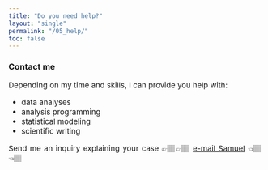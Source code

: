 ```yaml
---
title: "Do you need help?"
layout: "single"
permalink: "/05_help/"
toc: false
---
```



### Contact me

<p style="font-size:15px" align="justify">
Depending on my time and skills, I can provide you help with:
<ul style="font-size:15px" align="justify">
  <li>data analyses</li>
  <li>analysis programming</li>
  <li>statistical modeling</li>
  <li>scientific writing</li>
</ul>
</p>

<p style="font-size:15px" align="justify">
Send me an inquiry explaining your case 👉🏽👉🏽 <a href= "mailto:samuel.carleial.fernandes@protonmail.com">e-mail Samuel</a> 👈🏽👈🏽
</p>
